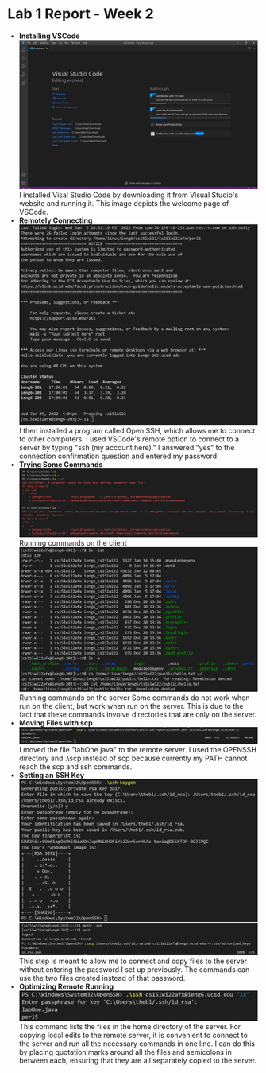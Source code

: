 # Lab 1 Report - Week 2
* **Installing VSCode**
![Image](https://github.com/taniachen/cse15l-lab-reports/blob/main/img1.png?raw=true)
I installed Visal Studio Code by downloading it from Visual Studio's website and running it. This image depicts the welcome page of VSCode.
* **Remotely Connecting**
![Image](https://raw.githubusercontent.com/taniachen/cse15l-lab-reports/main/img2.png)
I then installed a program called Open SSH, which allows me to connect to other computers. I used VSCode's remote option to connect to a server by typing "ssh (my account here)." I answered "yes" to the connection confirmation question and entered my password.
* **Trying Some Commands**
![Image](https://github.com/taniachen/cse15l-lab-reports/blob/main/img3.png)
Running commands on the client
![Image](https://github.com/taniachen/cse15l-lab-reports/blob/main/img4.png)
Running commands on the server
Some commands do not work when run on the client, but work when run on the server. This is due to the fact that these commands involve directories that are only on the server.
* **Moving Files with scp**
![Image](https://github.com/taniachen/cse15l-lab-reports/blob/main/img5.png)
I moved the file "labOne.java" to the remote server. I used the OPENSSH directory and .\scp instead of scp because currently my PATH cannot reach the scp and ssh commands.
* **Setting an SSH Key**
![Image](https://github.com/taniachen/cse15l-lab-reports/blob/main/img6.png)
![Image](https://github.com/taniachen/cse15l-lab-reports/blob/main/img7.png)
This step is meant to allow me to connect and copy files to the server without entering the password I set up previously. The commands can use the two files created instead of that password.
* **Optimizing Remote Running**
![Image](https://github.com/taniachen/cse15l-lab-reports/blob/main/img8.png)
This command lists the files in the home directory of the server. For copying local edits to the remote server, it is convenient to connect to the server and run all the necessary commands in one line. I can do this by placing quotation marks around all the files and semicolons in between each, ensuring that they are all separately copied to the server.
